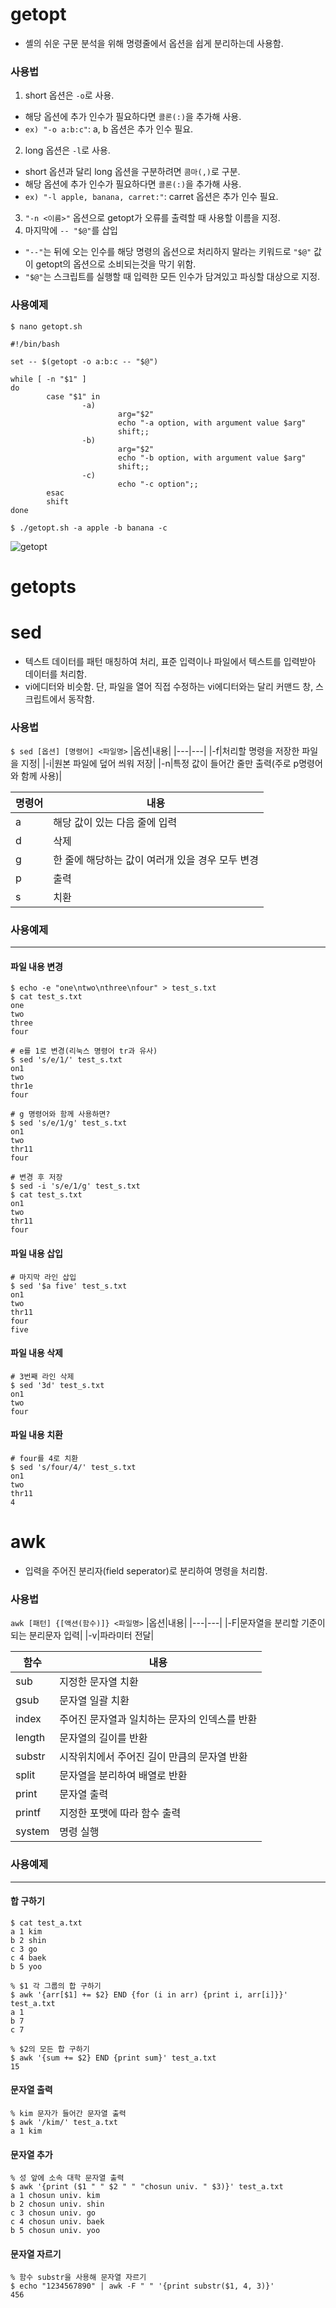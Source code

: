 # getopt
* 셸의 쉬운 구문 분석을 위해 명령줄에서 옵션을 쉽게 분리하는데 사용함.
### 사용법
1) short 옵션은 `-o`로 사용.
  * 해당 옵션에 추가 인수가 필요하다면 `콜론(:)`을 추가해 사용.
  * `ex) "-o a:b:c"`: a, b 옵션은 추가 인수 필요.
2) long 옵션은 `-l`로 사용.
  * short 옵션과 달리 long 옵션을 구분하려면 `콤마(,)`로 구분.
  * 해당 옵션에 추가 인수가 필요하다면 `콜론(:)`을 추가해 사용.
  * `ex) "-l apple, banana, carret:"`: carret 옵션은 추가 인수 필요.
3) `"-n <이름>"` 옵션으로 getopt가 오류를 출력할 때 사용할 이름을 지정.
4) 마지막에 `-- "$@"`를 삽입
  * `"--"`는 뒤에 오는 인수를 해당 명령의 옵션으로 처리하지 말라는 키워드로 `"$@"` 값이 getopt의 옵션으로 소비되는것을 막기 위함.
  * `"$@"`는 스크립트를 실행할 때 입력한 모든 인수가 담겨있고 파싱할 대상으로 지정.

### 사용예제
```shell script
$ nano getopt.sh

#!/bin/bash

set -- $(getopt -o a:b:c -- "$@")

while [ -n "$1" ]
do
        case "$1" in
                -a)
                        arg="$2"
                        echo "-a option, with argument value $arg"
                        shift;;
                -b)
                        arg="$2"
                        echo "-b option, with argument value $arg"
                        shift;;
                -c)
                        echo "-c option";;
        esac
        shift
done

$ ./getopt.sh -a apple -b banana -c
```
![getopt](https://user-images.githubusercontent.com/68629440/142729049-5299bcb5-3afc-47a4-819a-1c87240de4ec.png)

# getopts


# sed
* 텍스트 데이터를 패턴 매칭하여 처리, 표준 입력이나 파일에서 텍스트를 입력받아 데이터를 처리함.
* vi에디터와 비슷함. 단, 파일을 열어 직접 수정하는 vi에디터와는 달리 커맨드 창, 스크립트에서 동작함.
### 사용법
`$ sed [옵션] [명령어] <파일명>`
|옵션|내용|
|---|---|
|-f|처리할 명령을 저장한 파일을 지정|
|-i|원본 파일에 덮어 씌워 저장|
|-n|특정 값이 들어간 줄만 출력(주로 p명령어와 함께 사용)|

|명령어|내용|
|---|---|
|a|해당 값이 있는 다음 줄에 입력|
|d|삭제|
|g|한 줄에 해당하는 값이 여러개 있을 경우 모두 변경|
|p|출력|
|s|치환|

### 사용예제
---
#### 파일 내용 변경
```shell script
$ echo -e "one\ntwo\nthree\nfour" > test_s.txt
$ cat test_s.txt
one
two
three
four

# e를 1로 변경(리눅스 명령어 tr과 유사)
$ sed 's/e/1/' test_s.txt
on1
two
thr1e
four

# g 명령어와 함께 사용하면?
$ sed 's/e/1/g' test_s.txt
on1
two
thr11
four

# 변경 후 저장
$ sed -i 's/e/1/g' test_s.txt
$ cat test_s.txt
on1
two
thr11
four
```
#### 파일 내용 삽입
```shell script
# 마지막 라인 삽입
$ sed '$a five' test_s.txt
on1
two
thr11
four
five
```
#### 파일 내용 삭제
```shell script
# 3번째 라인 삭제
$ sed '3d' test_s.txt
on1
two
four
```
#### 파일 내용 치환
```shell script
# four를 4로 치환
$ sed 's/four/4/' test_s.txt
on1
two
thr11
4
```
# awk
* 입력을 주어진 분리자(field seperator)로 분리하여 명령을 처리함.
### 사용법
` awk [패턴] {[액션(함수)]} <파일명> `
|옵션|내용|
|---|---|
|-F|문자열을 분리할 기준이 되는 분리문자 입력|
|-v|파라미터 전달|

|함수|내용|
|---|---|
|sub|지정한 문자열 치환|
|gsub|문자열 일괄 치환|
|index|주어진 문자열과 일치하는 문자의 인덱스를 반환|
|length|문자열의 길이를 반환|
|substr|시작위치에서 주어진 길이 만큼의 문자열 반환|
|split|문자열을 분리하여 배열로 반환|
|print|문자열 출력|
|printf|지정한 포맷에 따라 함수 출력|
|system|명령 실행|

### 사용예제
---
#### 합 구하기
```shell script
$ cat test_a.txt
a 1 kim
b 2 shin
c 3 go
c 4 baek
b 5 yoo

% $1 각 그룹의 합 구하기
$ awk '{arr[$1] += $2} END {for (i in arr) {print i, arr[i]}}' test_a.txt
a 1
b 7
c 7

% $2의 모든 합 구하기
$ awk '{sum += $2} END {print sum}' test_a.txt
15
```

#### 문자열 출력
```shell script
% kim 문자가 들어간 문자열 출력
$ awk '/kim/' test_a.txt
a 1 kim
```

#### 문자열 추가
```shell script
% 성 앞에 소속 대학 문자열 출력
$ awk '{print ($1 " " $2 " " "chosun univ. " $3)}' test_a.txt
a 1 chosun univ. kim
b 2 chosun univ. shin
c 3 chosun univ. go
c 4 chosun univ. baek
b 5 chosun univ. yoo
```

#### 문자열 자르기
```shell script
% 함수 substr을 사용해 문자열 자르기
$ echo "1234567890" | awk -F " " '{print substr($1, 4, 3)}'
456
```
